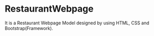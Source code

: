 # RestaurantWebpage
It is a Restaurant Webpage Model designed by using HTML, CSS and Bootstrap(Framework).

